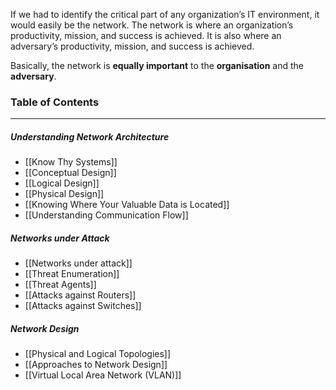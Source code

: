 If we had to identify the critical part of any organization’s IT environment, it would easily be the network. The network is where an organization’s productivity, mission, and success is achieved. It is also where an adversary’s productivity, mission, and success is achieved. 

Basically, the network is **equally important** to the **organisation** and the **adversary**.

### Table of Contents
---
##### Understanding Network Architecture
- [[Know Thy Systems]]
- [[Conceptual Design]]
- [[Logical Design]]
- [[Physical Design]]
- [[Knowing Where Your Valuable Data is Located]]
- [[Understanding Communication Flow]] 

##### Networks under Attack
- [[Networks under attack]] 
- [[Threat Enumeration]]
- [[Threat Agents]]
- [[Attacks against Routers]]
- [[Attacks against Switches]]

##### Network Design
- [[Physical and Logical Topologies]]
- [[Approaches to Network Design]]
- [[Virtual Local Area Network (VLAN)]]